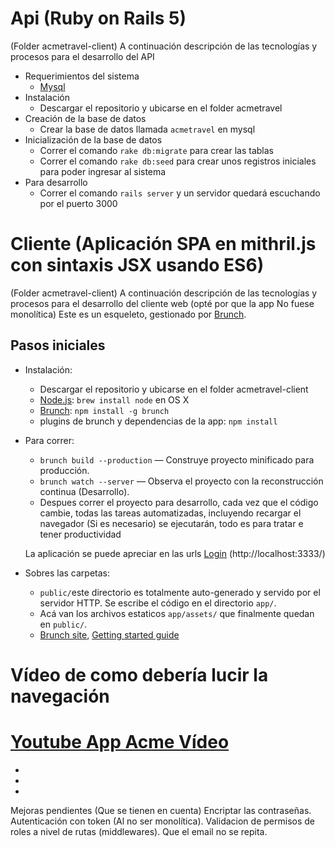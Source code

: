 # Api (Ruby on Rails 5)
(Folder acmetravel-client)
A continuación descripción de las tecnologías y procesos para el desarrollo del API


* Requerimientos del sistema
    * [Mysql](https://www.mysql.com/)
* Instalación
    * Descargar el repositorio y ubicarse en el folder acmetravel
* Creación de la base de datos
    * Crear la base de datos llamada `acmetravel` en mysql
* Inicialización de la base de datos
    * Correr el comando `rake db:migrate` para crear las tablas 
    * Correr el comando `rake db:seed` para crear unos registros iniciales para poder ingresar al sistema  
* Para desarrollo
    * Correr el comando `rails server` y un servidor quedará escuchando por el puerto 3000



# Cliente  (Aplicación SPA en mithril.js con sintaxis JSX usando ES6)
(Folder acmetravel-client) A continuación descripción de las tecnologías y procesos para el desarrollo del cliente web (opté por que la app No fuese monolítica)
Este es un esqueleto, gestionado por [Brunch](http://brunch.io).

## Pasos iniciales

* Instalación:
    * Descargar el repositorio y ubicarse en el folder acmetravel-client
    * [Node.js](http://nodejs.org): `brew install node` en OS X
    * [Brunch](http://brunch.io): `npm install -g brunch`
    * plugins de brunch y dependencias de la app: `npm install`
* Para correr:
    * `brunch build --production` — Construye proyecto minificado para producción.
    * `brunch watch --server` — Observa el proyecto con la reconstrucción continua (Desarrollo).
    * Despues correr el proyecto para desarrollo, cada vez que el código cambie, todas las tareas automatizadas, incluyendo recargar el navegador (Si es necesario) se ejecutarán, todo es para tratar e tener productividad 

    La aplicación se puede apreciar en las urls [Login](http://localhost:3333/) (http://localhost:3333/)

* Sobres las carpetas:
    * `public/`este directorio es totalmente auto-generado y servido por el servidor HTTP.  Se escribe el código en el directorio `app/`.
    * Acá van los archivos estaticos `app/assets/` que finalmente quedan en `public/`.
    * [Brunch site](http://brunch.io), [Getting started guide](https://github.com/brunch/brunch-guide#readme)



# Vídeo de como debería lucir la navegación

# [Youtube App Acme Vídeo](https://youtu.be/JxzTozU0K0Q)





*
*
*
Mejoras pendientes (Que se tienen en cuenta)
Encriptar las contraseñas. 
Autenticación con token (Al no ser monolítica).
Validacion de permisos de roles a nivel de rutas (middlewares).
Que el email no se repita.